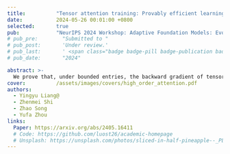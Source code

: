 ```yaml
---
title:          "Tensor attention training: Provably efficient learning of higher-order transformers"
date:           2024-05-26 00:01:00 +0800
selected:       true
pub:            "NeurIPS 2024 Workshop: Adaptive Foundation Models: Evolving AI for Personalized and Efficient Learning"
# pub_pre:        "Submitted to "
# pub_post:       'Under review.'
# pub_last:       ' <span class="badge badge-pill badge-publication badge-success">Spotlight</span>'
# pub_date:       "2024"

abstract: >-
  We prove that, under bounded entries, the backward gradient of tensor attention can be computed in almost linear time—overcoming the $O(n^3)$ complexity barrier—and propose efficient methods to enable practical higher-order transformer training with tensor attention architectures.
cover:          /assets/images/covers/high_order_attention.pdf
authors:
  - Yingyu Liang@
  - Zhenmei Shi
  - Zhao Song
  - Yufa Zhou
links:
  Paper: https://arxiv.org/abs/2405.16411
  # Code: https://github.com/luost26/academic-homepage
  # Unsplash: https://unsplash.com/photos/sliced-in-half-pineapple--_PLJZmHZzk
---
```

